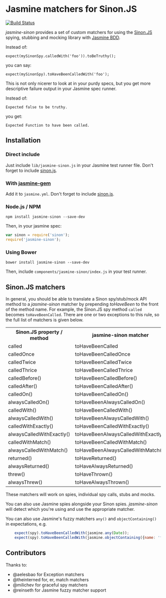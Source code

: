 # Jasmine matchers for Sinon.JS

[![Build Status](https://travis-ci.org/froots/jasmine-sinon.png?branch=master)](https://travis-ci.org/froots/jasmine-sinon)

_jasmine-sinon_ provides a set of custom matchers for using the [Sinon.JS](http://sinonjs.org/) spying, stubbing and mocking library with [Jasmine BDD](http://pivotal.github.com/jasmine/).

Instead of:

    expect(mySinonSpy.calledWith('foo')).toBeTruthy();

you can say:

    expect(mySinonSpy).toHaveBeenCalledWith('foo');

This is not only nicerer to look at in your purdy specs, but you get more descriptive failure output in your Jasmine spec runner.

Instead of:

    Expected false to be truthy.

you get:

    Expected Function to have been called.

## Installation

### Direct include

Just include <code>lib/jasmine-sinon.js</code> in your Jasmine test runner file.
Don't forget to include [sinon.js](https://github.com/cjohansen/Sinon.JS).

### With [jasmine-gem](https://github.com/pivotal/jasmine-gem)

Add it to <code>jasmine.yml</code>. Don't forget to include [sinon.js](https://github.com/cjohansen/Sinon.JS).

### Node.js / NPM

`npm install jasmine-sinon --save-dev`

Then, in your jasmine spec:

```javascript
var sinon = require('sinon');
require('jasmine-sinon');
```

### Using Bower

`bower install jasmine-sinon --save-dev`

Then, include `components/jasmine-sinon/index.js` in your test runner.

## Sinon.JS matchers

In general, you should be able to translate a Sinon spy/stub/mock API method to a _jasmine-sinon_ matcher by prepending _toHaveBeen_ to the front of the method name. For example, the Sinon.JS spy method <code>called</code> becomes <code>toHaveBeenCalled</code>. There are one or two exceptions to this rule, so the full list of matchers is given below.

<table>
    <tr>
        <th>Sinon.JS property / method</th>
        <th>jasmine-sinon matcher</th>
    </tr>
    <tr>
        <td>called</td>
        <td>toHaveBeenCalled</td>
    </tr>
    <tr>
        <td>calledOnce</td>
        <td>toHaveBeenCalledOnce</td>
    </tr>
    <tr>
        <td>calledTwice</td>
        <td>toHaveBeenCalledTwice</td>
    </tr>
    <tr>
        <td>calledThrice</td>
        <td>toHaveBeenCalledThrice</td>
    </tr>
    <tr>
        <td>calledBefore()</td>
        <td>toHaveBeenCalledBefore()</td>
    </tr>
    <tr>
        <td>calledAfter()</td>
        <td>toHaveBeenCalledAfter()</td>
    </tr>
    <tr>
        <td>calledOn()</td>
        <td>toHaveBeenCalledOn()</td>
    </tr>
    <tr>
        <td>alwaysCalledOn()</td>
        <td>toHaveBeenAlwaysCalledOn()</td>
    </tr>
    <tr>
        <td>calledWith()</td>
        <td>toHaveBeenCalledWith()</td>
    </tr>
    <tr>
        <td>alwaysCalledWith()</td>
        <td>toHaveBeenAlwaysCalledWith()</td>
    </tr>
    <tr>
        <td>calledWithExactly()</td>
        <td>toHaveBeenCalledWithExactly()</td>
    </tr>
    <tr>
        <td>alwaysCalledWithExactly()</td>
        <td>toHaveBeenAlwaysCalledWithExactly()</td>
    </tr>
    <tr>
        <td>calledWithMatch()</td>
        <td>toHaveBeenCalledWithMatch()</td>
    </tr>
    <tr>
        <td>alwaysCalledWithMatch()</td>
        <td>toHaveBeenAlwaysCalledWithMatch()</td>
    </tr>
    <tr>
        <td>returned()</td>
        <td>toHaveReturned()</td>
    </tr>
    <tr>
        <td>alwaysReturned()</td>
        <td>toHaveAlwaysReturned()</td>
    </tr>
    <tr>
        <td>threw()</td>
        <td>toHaveThrown()</td>
    </tr>
    <tr>
        <td>alwaysThrew()</td>
        <td>toHaveAlwaysThrown()</td>
    </tr>
</table>

These matchers will work on spies, individual spy calls, stubs and mocks.

You can also use Jasmine spies alongside your Sinon spies. _jasmine-sinon_ will detect which you're using and use the appropriate matcher.

You can also use Jasmine's fuzzy matchers `any()` and `objectContaining()` in expectations, e.g.

```javascript
    expect(spy).toHaveBeenCalledWith(jasmine.any(Date));
    expect(spy).toHaveBeenCalledWith(jasmine.objectContaining({name: 'froots'}))
```

## Contributors

Thanks to:

* @aelesbao for Exception matchers
* @theinterned for, er, match matchers
* @milichev for graceful spy matchers
* @reinseth for Jasmine fuzzy matcher support
